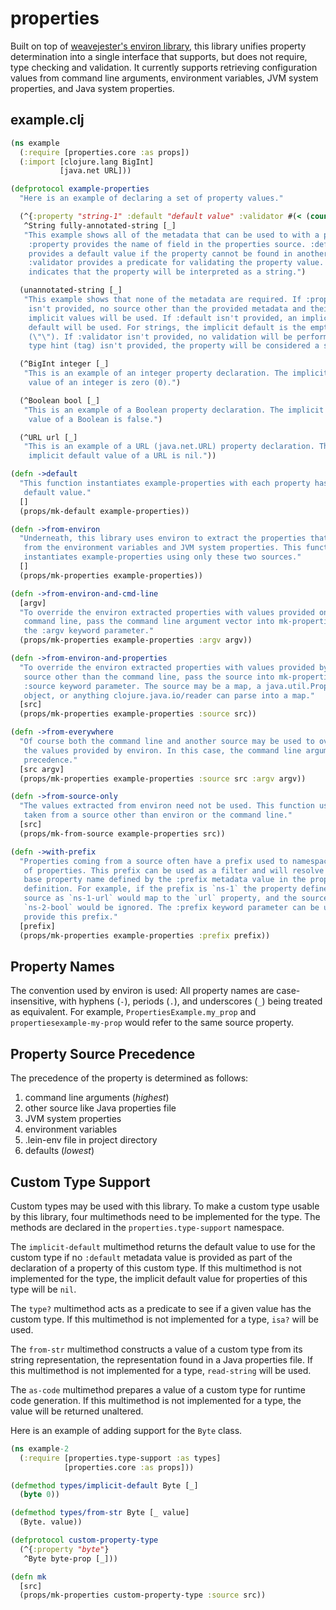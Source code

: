 # properties

Built on top of
[weavejester's environ library](https://github.com/weavejester/environ), this
library unifies property determination into a single interface that supports,
but does not require, type checking and validation. It currently supports
retrieving configuration values from command line arguments, environment
variables, JVM system properties, and Java system properties.


## example.clj

```clojure
(ns example
  (:require [properties.core :as props])
  (:import [clojure.lang BigInt]
           [java.net URL]))

(defprotocol example-properties
  "Here is an example of declaring a set of property values."

  (^{:property "string-1" :default "default value" :validator #(< (count %) 64)})
   ^String fully-annotated-string [_]
   "This example shows all of the metadata that can be used to with a property.
    :property provides the name of field in the properties source. :default
    provides a default value if the property cannot be found in another source.
    :validator provides a predicate for validating the property value. ^String
    indicates that the property will be interpreted as a string.")

  (unannotated-string [_]
   "This example shows that none of the metadata are required. If :property
    isn't provided, no source other than the provided metadata and their
    implicit values will be used. If :default isn't provided, an implicit
    default will be used. For strings, the implicit default is the empty string
    (\"\"). If :validator isn't provided, no validation will be performed. If a
    type hint (tag) isn't provided, the property will be considered a string.")

  (^BigInt integer [_]
   "This is an example of an integer property declaration. The implicit default
    value of an integer is zero (0).")

  (^Boolean bool [_]
   "This is an example of a Boolean property declaration. The implicit default
    value of a Boolean is false.")

  (^URL url [_]
   "This is an example of a URL (java.net.URL) property declaration. The
    implicit default value of a URL is nil."))

(defn ->default
  "This function instantiates example-properties with each property has its
   default value."
  []
  (props/mk-default example-properties))

(defn ->from-environ
  "Underneath, this library uses environ to extract the properties that come
   from the environment variables and JVM system properties. This function
   instantiates example-properties using only these two sources."
  []
  (props/mk-properties example-properties))

(defn ->from-environ-and-cmd-line
  [argv]
  "To override the environ extracted properties with values provided on the
   command line, pass the command line argument vector into mk-properties as
   the :argv keyword parameter."
  (props/mk-properties example-properties :argv argv))

(defn ->from-environ-and-properties
  "To override the environ extracted properties with values provided by another
   source other than the command line, pass the source into mk-properties as the
   :source keyword parameter. The source may be a map, a java.util.Properties
   object, or anything clojure.java.io/reader can parse into a map."
  [src]
  (props/mk-properties example-properties :source src))

(defn ->from-everywhere
  "Of course both the command line and another source may be used to override
   the values provided by environ. In this case, the command line arguments take
   precedence."
  [src argv]
  (props/mk-properties example-properties :source src :argv argv))

(defn ->from-source-only
  "The values extracted from environ need not be used. This function uses values
   taken from a source other than environ or the command line."
  [src]
  (props/mk-from-source example-properties src))

(defn ->with-prefix
  "Properties coming from a source often have a prefix used to namespace the set
   of properties. This prefix can be used as a filter and will resolve to the
   base property name defined by the :prefix metadata value in the property
   definition. For example, if the prefix is `ns-1` the property defined in the
   source as `ns-1-url` would map to the `url` property, and the source property
   `ns-2-bool` would be ignored. The :prefix keyword parameter can be used to
   provide this prefix."
  [prefix]
  (props/mk-properties example-properties :prefix prefix))
```


## Property Names

The convention used by environ is used: All property names are case-insensitive,
with hyphens (`-`), periods (`.`), and underscores (`_`) being treated as
equivalent. For example, `PropertiesExample.my_prop` and
`propertiesexample-my-prop` would refer to the same source property.


## Property Source Precedence

The precedence of the property is determined as follows:

1. command line arguments (_highest_)
1. other source like Java properties file
1. JVM system properties
1. environment variables
1. .lein-env file in project directory
1. defaults (_lowest_)


## Custom Type Support

Custom types may be used with this library. To make a custom type usable by this
library, four multimethods need to be implemented for the type. The methods are
declared in the `properties.type-support` namespace.

The `implicit-default` multimethod returns the default value to use for the
custom type if no `:default` metadata value is provided as part of the
declaration of a property of this custom type. If this multimethod is not
implemented for the type, the implicit default value for properties of this type
will be `nil`.

The `type?` multimethod acts as a predicate to see if a given value has the
custom type. If this multimethod is not implemented for a type, `isa?` will be
used.

The `from-str` multimethod constructs a value of a custom type from its string
representation, the representation found in a Java properties file. If this
multimethod is not implemented for a type, `read-string` will be used.

The `as-code` multimethod prepares a value of a custom type for runtime code
generation. If this multimethod is not implemented for a type, the value will be
returned unaltered.

Here is an example of adding support for the `Byte` class.

```clojure
(ns example-2
  (:require [properties.type-support :as types]
            [properties.core :as props]))

(defmethod types/implicit-default Byte [_]
  (byte 0))

(defmethod types/from-str Byte [_ value]
  (Byte. value))

(defprotocol custom-property-type
  (^{:property "byte"}
   ^Byte byte-prop [_]))

(defn mk
  [src]
  (props/mk-properties custom-property-type :source src))
```
